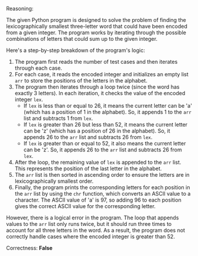 Reasoning:

The given Python program is designed to solve the problem of finding the lexicographically smallest three-letter word that could have been encoded from a given integer. The program works by iterating through the possible combinations of letters that could sum up to the given integer.

Here's a step-by-step breakdown of the program's logic:

1. The program first reads the number of test cases and then iterates through each case.
2. For each case, it reads the encoded integer and initializes an empty list `arr` to store the positions of the letters in the alphabet.
3. The program then iterates through a loop twice (since the word has exactly 3 letters). In each iteration, it checks the value of the encoded integer `lex`.
   - If `lex` is less than or equal to 26, it means the current letter can be 'a' (which has a position of 1 in the alphabet). So, it appends 1 to the `arr` list and subtracts 1 from `lex`.
   - If `lex` is greater than 26 but less than 52, it means the current letter can be 'z' (which has a position of 26 in the alphabet). So, it appends 26 to the `arr` list and subtracts 26 from `lex`.
   - If `lex` is greater than or equal to 52, it also means the current letter can be 'z'. So, it appends 26 to the `arr` list and subtracts 26 from `lex`.
4. After the loop, the remaining value of `lex` is appended to the `arr` list. This represents the position of the last letter in the alphabet.
5. The `arr` list is then sorted in ascending order to ensure the letters are in lexicographically smallest order.
6. Finally, the program prints the corresponding letters for each position in the `arr` list by using the `chr` function, which converts an ASCII value to a character. The ASCII value of 'a' is 97, so adding 96 to each position gives the correct ASCII value for the corresponding letter.

However, there is a logical error in the program. The loop that appends values to the `arr` list only runs twice, but it should run three times to account for all three letters in the word. As a result, the program does not correctly handle cases where the encoded integer is greater than 52.

Correctness: **False**